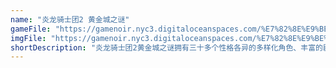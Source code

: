 ```yaml
---
name: "炎龙骑士团2 黄金城之谜"
gameFile: "https://gamenoir.nyc3.digitaloceanspaces.com/%E7%82%8E%E9%BE%99%E9%AA%91%E5%A3%AB%E5%9B%A22/fd2.zip"
imgFile: "https://gamenoir.nyc3.digitaloceanspaces.com/%E7%82%8E%E9%BE%99%E9%AA%91%E5%A3%AB%E5%9B%A22/original.jpg"
shortDescription: "炎龙骑士团2黄金城之谜拥有三十多个性格各异的多样化角色、丰富的剧情及极佳的游戏平衡性，在当时炎龙骑士团系列凭借着优良的游戏制作在战棋游戏史上画下了浓墨重彩的一笔。"
---
```

